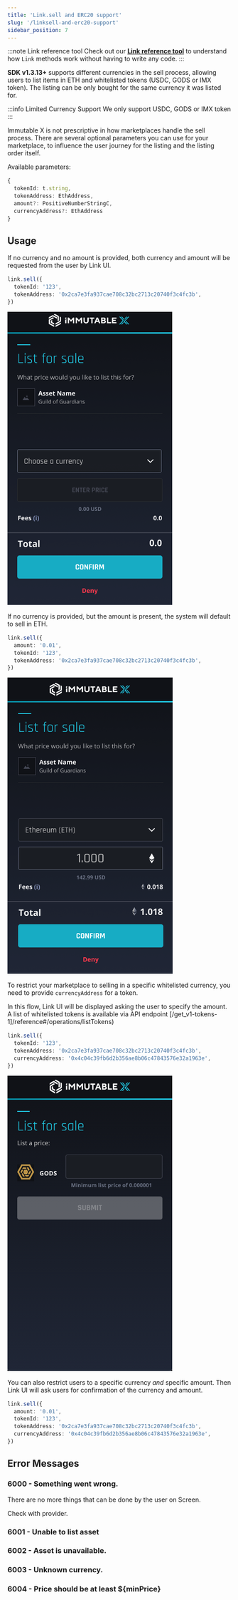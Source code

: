 ```yaml
---
title: 'Link.sell and ERC20 support'
slug: '/linksell-and-erc20-support'
sidebar_position: 7
---
```


:::note Link reference tool
Check out our **[Link reference tool](https://tools.immutable.com/link-reference/)** to understand how `Link` methods work without having to write any code.
:::

**SDK v1.3.13+** supports different currencies in the sell process, allowing users to list items in ETH and whitelisted tokens (USDC, GODS or IMX token). The listing can be only bought for the same currency it was listed for.

:::info Limited Currency Support
We only support USDC, GODS or IMX token
:::

Immutable X is not prescriptive in how marketplaces handle the sell process. There are several optional parameters you can use for your marketplace, to influence the user journey for the listing and the listing order itself.

Available parameters:

```typescript
{
  tokenId: t.string,
  tokenAddress: EthAddress,
  amount?: PositiveNumberStringC,
  currencyAddress?: EthAddress
}
```

## Usage

If no currency and no amount is provided, both currency and amount will be requested from the user by Link UI.

```typescript
link.sell({
  tokenId: '123',
  tokenAddress: '0x2ca7e3fa937cae708c32bc2713c20740f3c4fc3b',
})
```

![List for sale and Select both Amount and Currency](../../../static/img/linksell-and-erc20-support/list-for-sale-select-amount-currency.png 'List for sale and Select both Amount and Currency')

If no currency is provided, but the amount is present, the system will default to sell in ETH.

```typescript
link.sell({
  amount: '0.01',
  tokenId: '123',
  tokenAddress: '0x2ca7e3fa937cae708c32bc2713c20740f3c4fc3b',
})
```

![Default currency is ETH](../../../static/img/linksell-and-erc20-support/list-for-sale-default-eth.png 'Default currency is ETH')

To restrict your marketplace to selling in a specific whitelisted currency, you need to provide `currencyAddress` for a token.

In this flow, Link UI will be displayed asking the user to specify the amount. A list of whitelisted tokens is available via API endpoint [/get_v1-tokens-1]/reference#/operations/listTokens)

```typescript
link.sell({
  tokenId: '123',
  tokenAddress: '0x2ca7e3fa937cae708c32bc2713c20740f3c4fc3b',
  currencyAddress: '0x4c04c39fb6d2b356ae8b06c47843576e32a1963e',
})
```

![Select amount only](../../../static/img/linksell-and-erc20-support/select-amount.png 'Select Amount only')

You can also restrict users to a specific currency _and_ specific amount. Then Link UI will ask users for confirmation of the currency and amount.

```typescript
link.sell({
  amount: '0.01',
  tokenId: '123',
  tokenAddress: '0x2ca7e3fa937cae708c32bc2713c20740f3c4fc3b',
  currencyAddress: '0x4c04c39fb6d2b356ae8b06c47843576e32a1963e',
})
```

## Error Messages

### 6000 - Something went wrong.

There are no more things that can be done by the user on Screen.

Check with provider.

### 6001 - Unable to list asset

### 6002 - Asset is unavailable.

### 6003 - Unknown currency.

### 6004 - Price should be at least ${minPrice}
